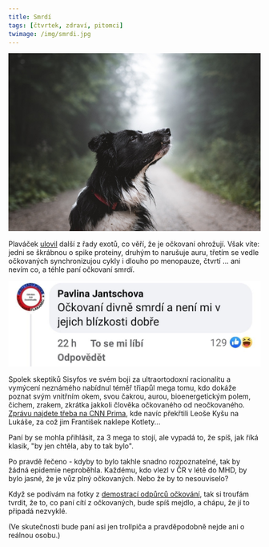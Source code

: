 ```yaml
---
title: Smrdí
tags: [čtvrtek, zdraví, pitomci]
twimage: /img/smrdi.jpg
---
```


![cover](/img/smrdi.jpg)


Plaváček [ulovil](https://twitter.com/plavacek/status/1405183374700986379/photo/1) další z řady exotů, co věří, že je očkovaní ohrožují. Však víte: jedni se škrábnou o spike proteiny, druhým to narušuje auru, třetím se vedle očkovaných synchronizujou cykly i dlouho po menopauze, čtvrtí ... ani nevím co, a téhle paní očkovaní smrdí.

![smrdi](/img/smrdi-tw.jpg)

Spolek skeptiků Sisyfos ve svém boji za ultraortodoxní racionalitu a vymýcení neznámého nabídnul téměř třiapůl mega tomu, kdo dokáže poznat svým vnitřním okem, svou čakrou, aurou, bioenergetickým polem, čichem, zrakem, zkrátka jakkoli člověka očkovaného od neočkovaného. [Zprávu najdete třeba na CNN Prima](https://cnn.iprima.cz/cesky-klub-skeptiku-nabizi-3-4-milionu-korun-ziska-je-ten-kdo-pozna-ockovaneho-27508), kde navíc překřtili Leoše Kyšu na Lukáše, za což jim František naklepe Kotlety...

Paní by se mohla přihlásit, za 3 mega to stojí, ale vypadá to, že spíš, jak říká klasik, "by jen chtěla, aby to tak bylo".

Po pravdě řečeno - kdyby to bylo takhle snadno rozpoznatelné, tak by žádná epidemie neproběhla. Každému, kdo vlezl v ČR v létě do MHD, by bylo jasné, že je vůz plný očkovaných. Nebo že by to nesouviselo? 

Když se podívám na fotky z [demostrací odpůrců očkování](https://zpravy.aktualne.cz/domaci/odvolana-liberecka-ombudsmanka-se-haji-na-socialnich-sitich/r~194e9254540211eb9c800cc47ab5f122/), tak si troufám tvrdit, že to, co paní cítí z očkovaných, bude spíš mejdlo, a chápu, že jí to připadá nezvyklé.

(Ve skutečnosti bude paní asi jen trollpiča a pravděpodobně nejde ani o reálnou osobu.)